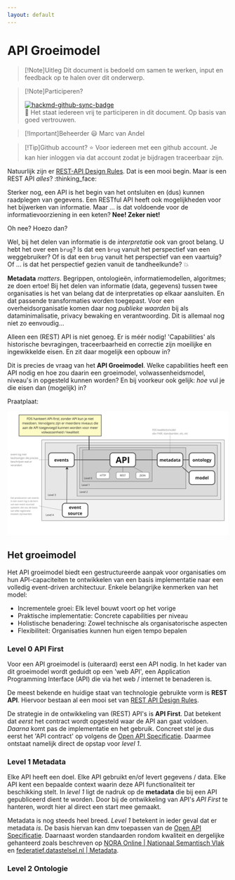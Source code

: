 ```yaml
---
layout: default
---
```


# API Groeimodel

> [!Note]Uitleg
> Dit document is bedoeld om samen te werken, input en feedback
op te halen over dit onderwerp.

> [!Note]Participeren?
>
> [![hackmd-github-sync-badge](https://hackmd.io/@sKaZGRntQFK2ujQafF2s3g/By6z6yxdke/badge)](https://hackmd.io/@sKaZGRntQFK2ujQafF2s3g/By6z6yxdke) \
> :100: Het staat iedereen vrij te participeren in dit document. Op basis van goed vertrouwen.

> [!Important]Beheerder
> :smiley: Marc van Andel

> [!Tip]Github account?
> :star: Voor iedereen met een github account. Je kan
hier inloggen via dat account zodat je bijdragen traceerbaar zijn.

Natuurlijk zijn er
[REST-API Design Rules](https://www.forumstandaardisatie.nl/open-standaarden/rest-api-design-rules).
Dat is een mooi begin. Maar is een REST API _alles_? :thinking_face: 

Sterker nog, een API is het begin van het ontsluiten en (dus) kunnen raadplegen van gegevens. Een RESTful API heeft ook mogelijkheden voor het bijwerken van informatie. Maar ... is dat voldoende voor de informatievoorziening in een keten? **Nee! Zeker niet!**

Oh nee? Hoezo dan?

Wel, bij het delen van informatie is de _interpretatie_ ook van groot belang. U hebt het over een `brug`? Is dat een `brug` vanuit het perspectief van een weggebruiker? Of is dat een `brug` vanuit het perspectief van een vaartuig? Of ... is dat het perspectief gezien vanuit de tandheelkunde? :boom: 

**Metadata** _matters_. Begrippen, ontologieën, informatiemodellen, algoritmes; ze doen ertoe! Bij het delen van informatie (data, gegevens) tussen twee organisaties is het van belang dat de interpretaties op elkaar aansluiten. En dat passende transformaties worden toegepast. Voor een overheidsorganisatie komen daar nog _publieke waarden_ bij als dataminimalisatie, privacy bewaking en verantwoording. Dit is allemaal nog niet zo eenvoudig...

Alleen een (REST) API is niet genoeg. Er is méér nodig! 'Capabilities' als historische bevragingen, traceerbaarheid en correctie zijn moeilijke en ingewikkelde eisen. En zit daar mogelijk een opbouw in?

Dit is precies de vraag van het **API Groeimodel**. Welke capabilities heeft een API nodig en hoe zou daarin een groeimodel, volwassenheidsmodel, niveau's in opgesteld kunnen worden? En bij voorkeur ook gelijk: _hoe_ vul je die eisen dan (mogelijk) in?

Praatplaat:

![API Groeimodel praatplaat](https://github.com/ibds-fds/open-collab/blob/8f9d2ab5dc46c87306e97caee0b856720d8e6e28/docs/api-groeimodel/fds-dataservice-levels.jpg?raw=true)

## Het groeimodel

Het API groeimodel biedt een gestructureerde aanpak voor organisaties om hun API-capaciteiten te ontwikkelen van een basis implementatie naar een volledig event-driven architectuur. Enkele belangrijke kenmerken van het model:

- Incrementele groei: Elk level bouwt voort op het vorige
- Praktische implementatie: Concrete capabilities per niveau
- Holistische benadering: Zowel technische als organisatorische aspecten
- Flexibiliteit: Organisaties kunnen hun eigen tempo bepalen

### Level 0 API First

Voor een API groeimodel is (uiteraard) eerst een API nodig. In het kader van dit groeimodel wordt geduidt op een 'web API', een Application Programming Interface (API) die via het web / internet te benaderen is.

De meest bekende en huidige staat van technologie gebruikte vorm is **REST API**. Hiervoor bestaan al een mooi set van [REST API Design Rules](https://www.forumstandaardisatie.nl/open-standaarden/rest-api-design-rules).

De strategie in de ontwikkeling van (REST) API's is **API First**. Dat betekent dat _eerst_ het contract wordt opgesteld waar de API aan gaat voldoen. _Daarna_ komt pas de implementatie en het gebruik. Concreet stel je dus eerst het 'API contract' op volgens de [Open API Specificatie](https://www.forumstandaardisatie.nl/open-standaarden/openapi-specification). Daarmee ontstaat namelijk direct de opstap voor _level 1_.

### Level 1 Metadata

Elke API heeft een doel. Elke API gebruikt en/of levert gegevens / data. Elke API kent een bepaalde context waarin deze API functionaliteit ter beschikking stelt. In _level 1_ ligt de nadruk op de **metadata** die bij een API gepubliceerd dient te worden. Door bij de ontwikkeling van API's _API First_ te hanteren, wordt hier al direct een start mee gemaakt.

Metadata is nog steeds heel breed. _Level 1_ betekent in ieder geval dat er metadata _is_. De basis hiervan kan dmv toepassen van de [Open API Specificatie](https://www.forumstandaardisatie.nl/open-standaarden/openapi-specification). Daarnaast worden standaarden rondom kwaliteit en dergelijke gehanteerd zoals beschreven op [NORA Online | Nationaal Semantisch Vlak](https://www.noraonline.nl/wiki/Nationaal_Semantisch_Vlak) en [federatief.datastelsel.nl | Metadata](https://federatief.datastelsel.nl/kennisbank/metadata/).

### Level 2 Ontologie

